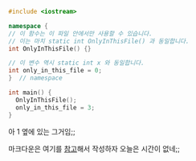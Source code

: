 

```c++
#include <iostream>

namespace {
// 이 함수는 이 파일 안에서만 사용할 수 있습니다.
// 이는 마치 static int OnlyInThisFile() 과 동일합니다.
int OnlyInThisFile() {}

// 이 변수 역시 static int x 와 동일합니다.
int only_in_this_file = 0;
}  // namespace

int main() {
  OnlyInThisFile();
  only_in_this_file = 3;
}
```
아 1 옆에 있는 그거임;;

마크다운은 여기를 [참고]해서 작성하자
오늘은 시간이 없네;;

[참고]: https://heropy.blog/2017/09/30/markdown/

